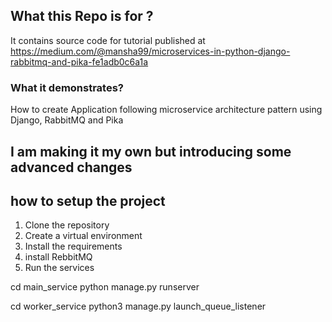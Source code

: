 ## What this Repo is for ?
It contains source code for tutorial published at
https://medium.com/@mansha99/microservices-in-python-django-rabbitmq-and-pika-fe1adb0c6a1a

### What it demonstrates?
How to create Application following microservice architecture pattern using Django, RabbitMQ and Pika


## I am making it my own but introducing some advanced changes

## how to setup the project
1. Clone the repository
2. Create a virtual environment
3. Install the requirements
4. install RebbitMQ
5. Run the services

cd main_service
python manage.py runserver

cd worker_service
 python3 manage.py launch_queue_listener
 